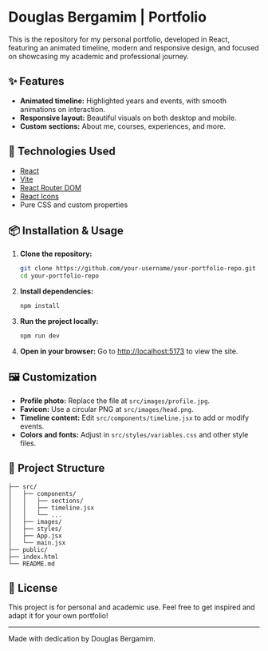# Douglas Bergamim | Portfolio

This is the repository for my personal portfolio, developed in React, featuring an animated timeline, modern and responsive design, and focused on showcasing my academic and professional journey.

## ✨ Features
- **Animated timeline:** Highlighted years and events, with smooth animations on interaction.
- **Responsive layout:** Beautiful visuals on both desktop and mobile.
- **Custom sections:** About me, courses, experiences, and more.

## 🚀 Technologies Used
- [React](https://react.dev/)
- [Vite](https://vitejs.dev/)
- [React Router DOM](https://reactrouter.com/)
- [React Icons](https://react-icons.github.io/react-icons/)
- Pure CSS and custom properties

## 📦 Installation & Usage
1. **Clone the repository:**
   ```bash
   git clone https://github.com/your-username/your-portfolio-repo.git
   cd your-portfolio-repo
   ```
2. **Install dependencies:**
   ```bash
   npm install
   ```
3. **Run the project locally:**
   ```bash
   npm run dev
   ```
4. **Open in your browser:**
   Go to [http://localhost:5173](http://localhost:5173) to view the site.

## 🖼️ Customization
- **Profile photo:** Replace the file at `src/images/profile.jpg`.
- **Favicon:** Use a circular PNG at `src/images/head.png`.
- **Timeline content:** Edit `src/components/timeline.jsx` to add or modify events.
- **Colors and fonts:** Adjust in `src/styles/variables.css` and other style files.

## 📁 Project Structure
```
├── src/
│   ├── components/
│   │   ├── sections/
│   │   ├── timeline.jsx
│   │   └── ...
│   ├── images/
│   ├── styles/
│   ├── App.jsx
│   └── main.jsx
├── public/
├── index.html
└── README.md
```

## 📄 License
This project is for personal and academic use. Feel free to get inspired and adapt it for your own portfolio!

---

Made with dedication by Douglas Bergamim.
